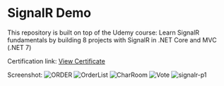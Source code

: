 # SignalR Demo

This repository is built on top of the Udemy course: Learn SignalR fundamentals by building 8 projects with SignalR in .NET Core and MVC (.NET 7)

Certification link: [View Certificate](https://eylearning.udemy.com/certificate/UC-63239090-12cc-4821-bd9b-920bd52c778e/)

Screenshot: 
![ORDER](https://github.com/hamdinawfel/SignalRSample/assets/47576444/23fa0626-a626-42f2-bf4b-6e3ce9af8f7e)
![OrderList](https://github.com/hamdinawfel/SignalRSample/assets/47576444/0b0b4a66-eea4-4a4b-a6f4-26eac992e507)
![CharRoom](https://github.com/hamdinawfel/SignalRSample/assets/47576444/23bf82ed-9ad9-4077-8f9b-2c9413aa7aef)
![Vote](https://github.com/hamdinawfel/SignalRSample/assets/47576444/2e0d4635-c472-4a48-9626-1f51b37322e5)
![signalr-p1](https://github.com/hamdinawfel/SignalRSample/assets/47576444/63f7f681-baa7-4b32-8a8d-06e0f18fc898)


